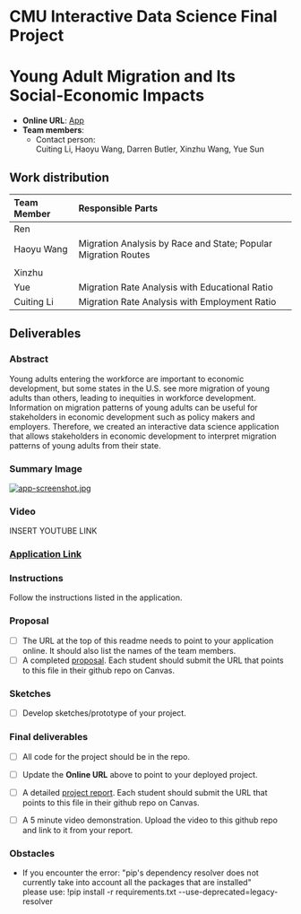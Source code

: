 # CMU Interactive Data Science Final Project
# Young Adult Migration and Its Social-Economic Impacts

* **Online URL**: [App](https://cmu-ids-fall-2022-final-project-migration-x-grou-welcome-xfpxlx.streamlit.app/)
* **Team members**:
  * Contact person: </br>
    Cuiting Li, Haoyu Wang, Darren Butler, Xinzhu Wang, Yue Sun

## Work distribution


| Team Member     | Responsible Parts                                                                              |              
| :---            | :----                                                                                          |   
| Ren        |                                                                                                | 
| Haoyu Wang      | Migration Analysis by Race and State; Popular Migration Routes                                 |                               
                                                                                           | 
| Xinzhu          |                                                                                                | 
| Yue             | Migration Rate Analysis with Educational Ratio   
| Cuiting Li      | Migration Rate Analysis with Employment Ratio                                              | 

## Deliverables

### Abstract
Young adults entering the workforce are important to economic development, but some states in the U.S. see more migration of young adults than others, leading to inequities in workforce development. Information on migration patterns of young adults can be useful for stakeholders in economic development such as policy makers and employers. Therefore, we created an interactive data science application that allows stakeholders in economic development to interpret migration patterns of young adults from their state. 

### Summary Image
[![app-screenshot.jpg](https://i.postimg.cc/BQQV9tnj/app-screenshot.jpg)](https://postimg.cc/XXm89jFW)

### Video
INSERT YOUTUBE LINK

### [Application Link](https://cmu-ids-fall-2022-final-project-migration-x-grou-welcome-xfpxlx.streamlit.app/)

### Instructions
Follow the instructions listed in the application.

### Proposal

- [ ] The URL at the top of this readme needs to point to your application online. It should also list the names of the team members.
- [ ] A completed [proposal](Proposal.md). Each student should submit the URL that points to this file in their github repo on Canvas.

### Sketches

- [ ] Develop sketches/prototype of your project.

### Final deliverables

- [ ] All code for the project should be in the repo.
- [ ] Update the **Online URL** above to point to your deployed project.
- [ ] A detailed [project report](Report.md).  Each student should submit the URL that points to this file in their github repo on Canvas.
- [ ] A 5 minute video demonstration.  Upload the video to this github repo and link to it from your report.


### Obstacles
- If you encounter the error: "pip's dependency resolver does not currently take into account all the packages that are installed" <br/>
  please use:  !pip install -r requirements.txt --use-deprecated=legacy-resolver 
